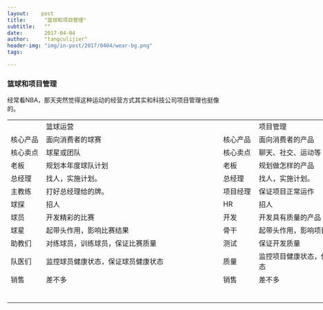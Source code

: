 ```yaml
---
layout:    post
title:      "篮球和项目管理"
subtitle:   ""
date:       2017-04-04 
author:     "tangculijier"
header-img: "img/in-post/2017/0404/wear-bg.png"
tags:  

---
```

### 篮球和项目管理

经常看NBA，那天突然觉得这种运动的经营方式其实和科技公司项目管理也挺像的。


<table border=0 cellpadding=0 cellspacing=0 width=852 style='border-collapse: collapse;table-layout:fixed;width:639pt'> <col width=72 style='mso-width-source:userset;mso-width-alt:2304;width:54pt'> <col width=341 style='mso-width-source:userset;mso-width-alt:10912;width:256pt'> <col width=79 style='mso-width-source:userset;mso-width-alt:2528;width:59pt'> <col width=72 style='width:54pt'> <col width=288 style='mso-width-source:userset;mso-width-alt:9216;width:216pt'> <tr height=19 style='height:14.25pt'>  <td height=19 width=72 style='height:14.25pt;width:54pt'></td>  <td class=xl65 width=341 style='width:256pt'>篮球运营</td>  <td width=79 style='width:59pt'></td>  <td width=72 style='width:54pt'></td>  <td class=xl65 width=288 style='width:216pt'>项目管理</td> </tr> <tr height=19 style='height:14.25pt'>  <td height=19 class=xl65 style='height:14.25pt'>核心产品</td>  <td class=xl65>面向消费者的球赛</td>  <td></td>  <td class=xl65>核心产品</td>  <td class=xl65>面向消费者的产品</td> </tr> <tr height=19 style='height:14.25pt'>  <td height=19 class=xl65 style='height:14.25pt'>核心卖点</td>  <td class=xl65>球星或团队</td>  <td></td>  <td class=xl65>核心卖点</td>  <td class=xl65>聊天、社交、运动等</td> </tr> <tr height=19 style='height:14.25pt'>  <td height=19 class=xl65 style='height:14.25pt'>老板</td>  <td class=xl65>规划本年度球队计划</td>  <td></td>  <td class=xl65>老板</td>  <td class=xl65>规划做怎样的产品</td> </tr> <tr height=19 style='height:14.25pt'>  <td height=19 class=xl65 style='height:14.25pt'>总经理</td>  <td class=xl65>找人，实施计划。</td>  <td></td>  <td class=xl65>总经理</td>  <td class=xl65>找人，实施计划。</td> </tr> <tr height=19 style='height:14.25pt'>  <td height=19 class=xl65 style='height:14.25pt'>主教练</td>  <td class=xl65>打好总经理给的牌。</td>  <td></td>  <td class=xl65>项目经理</td>  <td class=xl65>保证项目正常运作</td> </tr> <tr height=19 style='height:14.25pt'>  <td height=19 class=xl65 style='height:14.25pt'>球探</td>  <td class=xl65>招人</td>  <td></td>  <td class=xl65>HR</td>  <td class=xl65>招人</td> </tr> <tr height=19 style='height:14.25pt'>  <td height=19 class=xl65 style='height:14.25pt'>球员</td>  <td class=xl65>开发精彩的比赛</td>  <td></td>  <td class=xl65>开发</td>  <td class=xl65>开发具有质量的产品</td> </tr> <tr height=19 style='height:14.25pt'>  <td height=19 class=xl65 style='height:14.25pt'>球星</td>  <td class=xl65>起带头作用，影响比赛结果</td>  <td></td>  <td class=xl65>骨干</td>  <td class=xl65>起带头作用，影响项目进度</td> </tr> <tr height=19 style='height:14.25pt'>  <td height=19 class=xl65 style='height:14.25pt'>助教们</td>  <td class=xl65>对练球员，训练球员，保证比赛质量</td>  <td></td>  <td class=xl65>测试</td>  <td class=xl65>保证开发质量</td> </tr> <tr height=19 style='height:14.25pt'>  <td height=19 class=xl65 style='height:14.25pt'>队医们</td>  <td class=xl65>监控球员健康状态，保证球员健康状态</td>  <td></td>  <td class=xl65>质量</td>  <td class=xl65>监控项目健康状态，保证项目健康状态</td> </tr> <tr height=19 style='height:14.25pt'>  <td height=19 class=xl65 style='height:14.25pt'>销售</td>  <td class=xl65>差不多</td>  <td></td>  <td class=xl65>销售</td>  <td class=xl65>差不多</td> </tr> <tr height=38 style='height:28.5pt;mso-xlrowspan:2'>  <td height=38 colspan=5 style='height:28.5pt;mso-ignore:colspan'></td> </tr></table>
